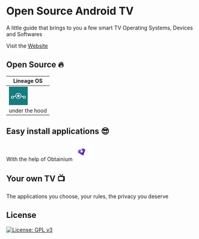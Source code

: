 # Open Source Android TV

A little guide that brings to you a few smart TV Operating Systems, Devices and Softwares

Visit the [Website](https://copper-gio.github.io/Open-Source-Android-TV/)

## Open Source :fire:

| Lineage OS |
| --------------- |
| [<img title="" src="https://raw.githubusercontent.com/Copper-Gio/Open-Source-Android-TV/main/assets/Lineageos_logo.png" alt="LineageOS" width="50" align="center">](https://lineageos.org/) |
| under the hood | 


## Easy install applications :sunglasses:

With the help of  Obtainium[<img title="" src="https://raw.githubusercontent.com/Copper-Gio/Open-Source-Android-TV/main/assets/obtainium.svg" alt="Obtainium" width="50">]([https://obtainium.imranr.dev/](https://obtainium.imranr.dev/))



## Your own TV :tv:
The applications you choose, your rules, the privacy you deserve

## License
[![License: GPL v3](https://img.shields.io/badge/License-GPLv3-blue.svg)](https://www.gnu.org/licenses/gpl-3.0)
